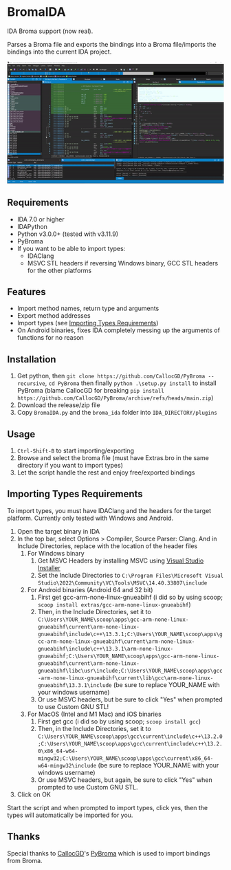 # BromaIDA

IDA Broma support (now real).

Parses a Broma file and exports the bindings into a Broma file/imports the bindings into the current IDA project.

[![BromaIDA](assets/bida.gif)](https://github.com/SpaghettDev/BromaIDA/releases)

## Requirements

- IDA 7.0 or higher
- IDAPython
- Python v3.0.0+ (tested with v3.11.9)
- PyBroma
- If you want to be able to import types:
  - IDAClang
  - MSVC STL headers if reversing Windows binary, GCC STL headers for the other platforms

## Features

- Import method names, return type and arguments
- Export method addresses
- Import types (see [Importing Types Requirements](#importing-types-requirements))
- On Android binaries, fixes IDA completely messing up the arguments of functions for no reason

## Installation

1. Get python, then `git clone https://github.com/CallocGD/PyBroma --recursive`, `cd PyBroma` then finally `python .\setup.py install` to install PyBroma (blame CallocGD for breaking `pip install https://github.com/CallocGD/PyBroma/archive/refs/heads/main.zip`)
1. Download the release/zip file
2. Copy `BromaIDA.py` and the `broma_ida` folder into `IDA_DIRECTORY/plugins`

## Usage

1. `Ctrl-Shift-B` to start importing/exporting
2. Browse and select the broma file (must have Extras.bro in the same directory if you want to import types)
3. Let the script handle the rest and enjoy free/exported bindings

## Importing Types Requirements

To import types, you must have IDAClang and the headers for the target platform. Currently only tested with Windows and Android.
1. Open the target binary in IDA
2. In the top bar, select Options > Compiler, Source Parser: Clang. And in Include Directories, replace with the location of the header files
    1. For Windows binary
        1. Get MSVC Headers by installing MSVC using [Visual Studio Installer](https://visualstudio.microsoft.com/downloads)
        2. Set the Include Directories to `C:\Program Files\Microsoft Visual Studio\2022\Community\VC\Tools\MSVC\14.40.33807\include`
    2. For Android binaries (Android 64 and 32 bit)
        1. First get gcc-arm-none-linux-gnueabihf (i did so by using scoop; `scoop install extras/gcc-arm-none-linux-gnueabihf`)
        2. Then, in the Include Directories, set it to `C:\Users\YOUR_NAME\scoop\apps\gcc-arm-none-linux-gnueabihf\current\arm-none-linux-gnueabihf\include\c++\13.3.1;C:\Users\YOUR_NAME\scoop\apps\gcc-arm-none-linux-gnueabihf\current\arm-none-linux-gnueabihf\include\c++\13.3.1\arm-none-linux-gnueabihf;C:\Users\YOUR_NAME\scoop\apps\gcc-arm-none-linux-gnueabihf\current\arm-none-linux-gnueabihf\libc\usr\include;C:\Users\YOUR_NAME\scoop\apps\gcc-arm-none-linux-gnueabihf\current\lib\gcc\arm-none-linux-gnueabihf\13.3.1\include` (be sure to replace YOUR_NAME with your windows username)
        3. Or use MSVC headers, but be sure to click "Yes" when prompted to use Custom GNU STL!
    3. For MacOS (Intel and M1 Mac) and iOS binaries
        1. First get gcc (i did so by using scoop; `scoop install gcc`)
        2. Then, in the Include Directories, set it to `C:\Users\YOUR_NAME\scoop\apps\gcc\current\include\c++\13.2.0;C:\Users\YOUR_NAME\scoop\apps\gcc\current\include\c++\13.2.0\x86_64-w64-mingw32;C:\Users\YOUR_NAME\scoop\apps\gcc\current\x86_64-w64-mingw32\include` (be sure to replace YOUR_NAME with your windows username)
        3. Or use MSVC headers, but again, be sure to click "Yes" when prompted to use Custom GNU STL.
3. Click on OK

Start the script and when prompted to import types, click yes, then the types will automatically be imported for you.

## Thanks

Special thanks to [CallocGD](https://github.com/CallocGD)'s [PyBroma](https://github.com/CallocGD/PyBroma) which is used to import bindings from Broma.
